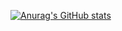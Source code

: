 [![Anurag's GitHub stats](https://github-readme-stats.vercel.app/api?username=Rxxbertx&count_private=true&show_icons=true&theme=transparent)](https://github.com/anuraghazra/github-readme-stats)

<!--
**Rxxbertx/Rxxbertx** is a ✨ _special_ ✨ repository because its `README.md` (this file) appears on your GitHub profile.

Here are some ideas to get you started:

- 🔭 I’m currently working on ...
- 🌱 I’m currently learning ...
- 👯 I’m looking to collaborate on ...
- 🤔 I’m looking for help with ...
- 💬 Ask me about ...
- 📫 How to reach me: ...
- 😄 Pronouns: ...
- ⚡ Fun fact: ...
-->
